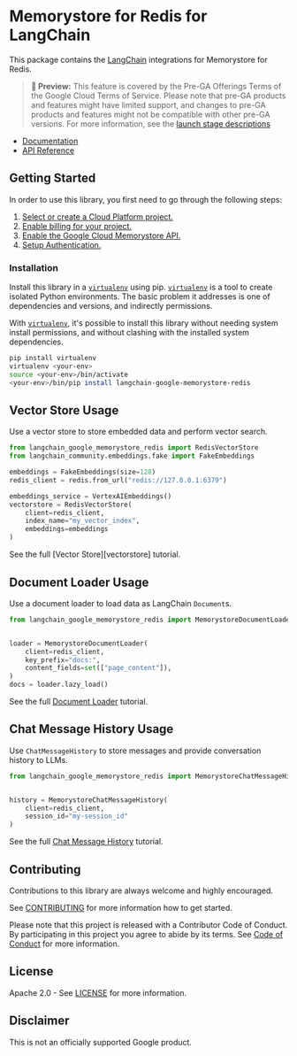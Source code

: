 # Memorystore for Redis for LangChain

This package contains the [LangChain][langchain] integrations for Memorystore for Redis.

> **🧪 Preview:** This feature is covered by the Pre-GA Offerings Terms of the Google Cloud Terms of Service. Please note that pre-GA products and features might have limited support, and changes to pre-GA products and features might not be compatible with other pre-GA versions. For more information, see the [launch stage descriptions](https://cloud.google.com/products#product-launch-stages)

* [Documentation][docs]
* [API Reference]()

## Getting Started

In order to use this library, you first need to go through the following steps:

1. [Select or create a Cloud Platform project.][project]
2. [Enable billing for your project.][billing]
3. [Enable the Google Cloud Memorystore API.][api]
4. [Setup Authentication.][auth]

### Installation

Install this library in a [`virtualenv`][venv] using pip. [`virtualenv`][venv] is a tool to
create isolated Python environments. The basic problem it addresses is one of
dependencies and versions, and indirectly permissions.

With [`virtualenv`][venv], it's possible to install this library without needing system
install permissions, and without clashing with the installed system
dependencies.

```bash
pip install virtualenv
virtualenv <your-env>
source <your-env>/bin/activate
<your-env>/bin/pip install langchain-google-memorystore-redis
```

## Vector Store Usage

Use a vector store to store embedded data and perform vector search.

```python
from langchain_google_memorystore_redis import RedisVectorStore
from langchain_community.embeddings.fake import FakeEmbeddings

embeddings = FakeEmbeddings(size=128)
redis_client = redis.from_url("redis://127.0.0.1:6379")

embeddings_service = VertexAIEmbeddings()
vectorstore = RedisVectorStore(
    client=redis_client,
    index_name="my_vector_index",
    embeddings=embeddings
)
```

See the full [Vector Store][vectorstore] tutorial.

## Document Loader Usage

Use a document loader to load data as LangChain `Document`s.

```python
from langchain_google_memorystore_redis import MemorystoreDocumentLoader


loader = MemorystoreDocumentLoader(
    client=redis_client,
    key_prefix="docs:",
    content_fields=set(["page_content"]),
)
docs = loader.lazy_load()
```

See the full [Document Loader][loader] tutorial.

## Chat Message History Usage

Use `ChatMessageHistory` to store messages and provide conversation history to LLMs.

```python
from langchain_google_memorystore_redis import MemorystoreChatMessageHistory


history = MemorystoreChatMessageHistory(
    client=redis_client,
    session_id="my-session_id"
)
```

See the full [Chat Message History][history] tutorial.

## Contributing

Contributions to this library are always welcome and highly encouraged.

See [CONTRIBUTING][contributing] for more information how to get started.

Please note that this project is released with a Contributor Code of Conduct. By participating in
this project you agree to abide by its terms. See [Code of Conduct][coc] for more
information.

## License

Apache 2.0 - See [LICENSE][license] for more information.

## Disclaimer

This is not an officially supported Google product.

[project]: https://console.cloud.google.com/project
[billing]: https://cloud.google.com/billing/docs/how-to/modify-project#enable_billing_for_a_project
[api]: https://console.cloud.google.com/flows/enableapi?apiid=sqladmin.googleapis.com
[auth]: https://googleapis.dev/python/google-api-core/latest/auth.html
[venv]: https://virtualenv.pypa.io/en/latest/
[loader]: https://github.com/googleapis/langchain-google-memorystore-redis-python/tree/main/docs/document_loader.ipynb
[history]: https://github.com/googleapis/langchain-google-memorystore-redis-python/tree/main/docs/chat_message_history.ipynb
[langchain]: https://github.com/langchain-ai/langchain
[docs]: https://github.com/googleapis/langchain-google-memorystore-redis-python/tree/main/docs
[license]: https://github.com/googleapis/langchain-google-memorystore-redis-python/tree/main/LICENSE
[contributing]: https://github.com/googleapis/langchain-google-memorystore-redis-python/tree/main/CONTRIBUTING.md
[coc]: https://github.com/googleapis/langchain-google-memorystore-redis-python/tree/main/CODE_OF_CONDUCT.md